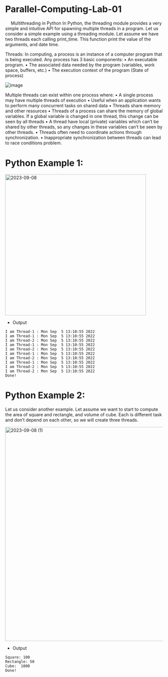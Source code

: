 # Parallel-Computing-Lab-01
 
Multithreading in Python
In Python, the threading module provides a very simple and intuitive API for spawning multiple threads in a program. Let us consider a simple example using a threading module. Let assume we have two threads each calling print_time. This function print the value of the arguments, and date time. 

Threads: 
In computing, a process is an instance of a computer program that is being executed. Any process has 3 basic components:
•	An executable program.
•	The associated data needed by the program (variables, work space, buffers, etc.)
•	The execution context of the program (State of process)

![image](https://github.com/Naif-Al-Ajlani/Parallel-Computing-Lab-01/assets/98528261/416e39d5-f4a9-4286-87ff-c78839d7f8be)


Multiple threads can exist within one process where:
•	A single process may have multiple threads of execution
•	Useful when an application wants to perform many concurrent tasks on shared data
•	Threads share memory and other resources
•	Threads of a process can share the memory of global variables. If a global variable is changed in one thread, this change can be seen by all threads
•	A thread have local (private) variables which can’t be shared by other threads, so any changes in these variables can’t be seen by other threads.
•	Threads often need to coordinate actions through synchronization.
•	Inappropriate synchronization between threads can lead to race conditions problem. 

# Python Example 1:

<img width="450" alt="2023-09-08" src="https://github.com/Naif-Al-Ajlani/Parallel-Computing-Lab-01/assets/98528261/26602fa5-76b9-412c-a949-965474e4bb93">


+ Output
```
I am Thread-1 : Mon Sep  5 13:10:55 2022
I am Thread-1 : Mon Sep  5 13:10:55 2022
I am Thread-2 : Mon Sep  5 13:10:55 2022
I am Thread-1 : Mon Sep  5 13:10:55 2022
I am Thread-2 : Mon Sep  5 13:10:55 2022
I am Thread-1 : Mon Sep  5 13:10:55 2022
I am Thread-2 : Mon Sep  5 13:10:55 2022
I am Thread-1 : Mon Sep  5 13:10:55 2022
I am Thread-2 : Mon Sep  5 13:10:55 2022
I am Thread-2 : Mon Sep  5 13:10:55 2022
Done!
```
# Python Example 2:
Let us consider another example. Let assume we want to start to compute the area of square and rectangle, and volume of cube. Each is different task and don’t depend on each other, so we will create three threads.

<img width="683" alt="2023-09-08 (1)" src="https://github.com/Naif-Al-Ajlani/Parallel-Computing-Lab-01/assets/98528261/e5b4e40c-b01b-456b-a6c4-3cc32c8b601c">

+ Output
```
Square: 100
Rectangle: 50
Cube:  1000
Done!
```

